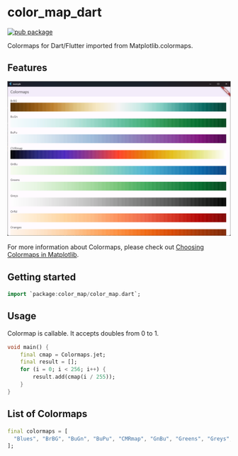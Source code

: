 <!--
This README describes the package. If you publish this package to pub.dev,
this README's contents appear on the landing page for your package.

For information about how to write a good package README, see the guide for
[writing package pages](https://dart.dev/guides/libraries/writing-package-pages).

For general information about developing packages, see the Dart guide for
[creating packages](https://dart.dev/guides/libraries/create-library-packages)
and the Flutter guide for
[developing packages and plugins](https://flutter.dev/developing-packages).
-->

# color_map_dart

[![pub package](https://img.shields.io/pub/v/color_map_dart.svg)](https://pub.dev/packages/color_map)

Colormaps for Dart/Flutter imported from Matplotlib.colormaps.

## Features

![](images/2023-07-15-10-08-00.png)

For more information about Colormaps, please check out [Choosing Colormaps in Matplotlib](https://matplotlib.org/stable/tutorials/colors/colormaps.html).

## Getting started

```dart
import `package:color_map/color_map.dart`;
```

## Usage

Colormap is callable. It accepts doubles from 0 to 1.

```dart
void main() {
    final cmap = Colormaps.jet;
    final result = [];
    for (i = 0; i < 256; i++) {
        result.add(cmap(i / 255));
    }
}
```

## List of Colormaps

```dart
final colormaps = [
  "Blues", "BrBG", "BuGn", "BuPu", "CMRmap", "GnBu", "Greens", "Greys", "OrRd", "Oranges", "PRGn", "PiYG", "PuBu", "PuBuGn", "PuOr", "PuRd", "Purples", "RdBu", "RdGy", "RdPu", "RdYlBu", "RdYlGn", "Reds", "Spectral", "Wistia", "YlGn", "YlGnBu", "YlOrBr", "YlOrRd", "afmhot", "autumn", "binary", "bone", "brg", "bwr", "cool", "coolwarm", "copper", "cubehelix", "flag", "gist_earth", "gist_gray", "gist_heat", "gist_ncar", "gist_rainbow", "gist_stern", "gist_yarg", "gnuplot", "gnuplot2", "gray", "hot", "hsv", "jet", "nipy_spectral", "ocean", "pink", "prism", "rainbow", "seismic", "spring", "summer", "terrain", "winter", "Accent", "Dark2", "Paired", "Pastel1", "Pastel2", "Set1", "Set2", "Set3", "tab10", "tab20", "tab20b", "tab20c", "magma", "inferno", "plasma", "viridis", "cividis", "twilight", "twilight_shifted", "turbo", "Blues_r", "BrBG_r", "BuGn_r", "BuPu_r", "CMRmap_r", "GnBu_r", "Greens_r", "Greys_r", "OrRd_r", "Oranges_r", "PRGn_r", "PiYG_r", "PuBu_r", "PuBuGn_r", "PuOr_r", "PuRd_r", "Purples_r", "RdBu_r", "RdGy_r", "RdPu_r", "RdYlBu_r", "RdYlGn_r", "Reds_r", "Spectral_r", "Wistia_r", "YlGn_r", "YlGnBu_r", "YlOrBr_r", "YlOrRd_r", "afmhot_r", "autumn_r", "binary_r", "bone_r", "brg_r", "bwr_r", "cool_r", "coolwarm_r", "copper_r", "cubehelix_r", "flag_r", "gist_earth_r", "gist_gray_r", "gist_heat_r", "gist_ncar_r", "gist_rainbow_r", "gist_stern_r", "gist_yarg_r", "gnuplot_r", "gnuplot2_r", "gray_r", "hot_r", "hsv_r", "jet_r", "nipy_spectral_r", "ocean_r", "pink_r", "prism_r", "rainbow_r", "seismic_r", "spring_r", "summer_r", "terrain_r", "winter_r", "Accent_r", "Dark2_r", "Paired_r", "Pastel1_r", "Pastel2_r", "Set1_r", "Set2_r", "Set3_r", "tab10_r", "tab20_r", "tab20b_r", "tab20c_r", "magma_r", "inferno_r", "plasma_r", "viridis_r", "cividis_r", "twilight_r", "twilight_shifted_r", "turbo_r"
];
```

